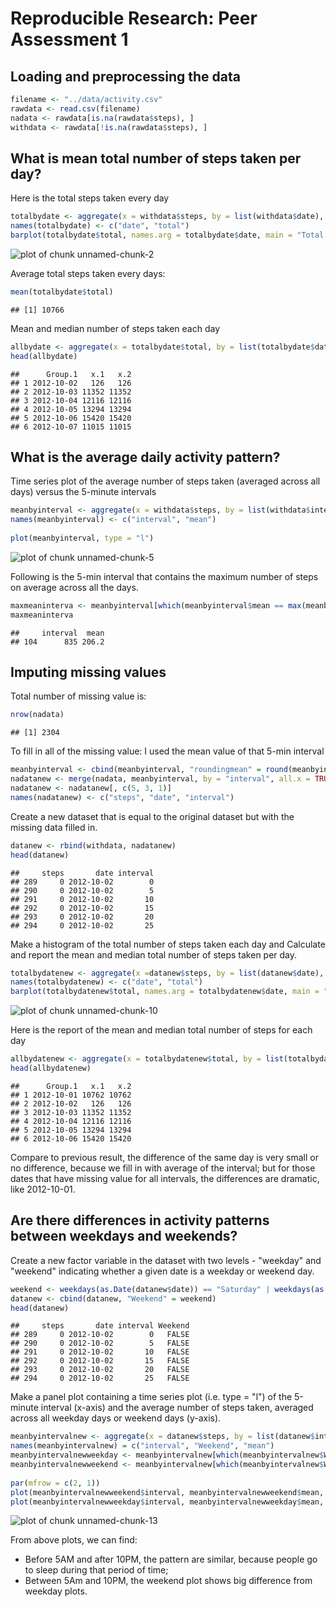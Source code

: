 # Reproducible Research: Peer Assessment 1

## Loading and preprocessing the data

```r
filename <- "../data/activity.csv"
rawdata <- read.csv(filename)
nadata <- rawdata[is.na(rawdata$steps), ]
withdata <- rawdata[!is.na(rawdata$steps), ]
```


## What is mean total number of steps taken per day?
Here is the total steps taken every day

```r
totalbydate <- aggregate(x = withdata$steps, by = list(withdata$date), FUN = "sum")
names(totalbydate) <- c("date", "total")
barplot(totalbydate$total, names.arg = totalbydate$date, main = "Total Steps by Date", xlab = "Date", ylab = "Number of Steps")
```

![plot of chunk unnamed-chunk-2](figure/unnamed-chunk-2.png) 

Average total steps taken every days: 

```r
mean(totalbydate$total)
```

```
## [1] 10766
```

Mean and median number of steps taken each day

```r
allbydate <- aggregate(x = totalbydate$total, by = list(totalbydate$date), function(x) cbind(mean(x), median(x)))
head(allbydate)
```

```
##      Group.1   x.1   x.2
## 1 2012-10-02   126   126
## 2 2012-10-03 11352 11352
## 3 2012-10-04 12116 12116
## 4 2012-10-05 13294 13294
## 5 2012-10-06 15420 15420
## 6 2012-10-07 11015 11015
```

## What is the average daily activity pattern?
Time series plot of the average number of steps taken (averaged across all days) versus the 5-minute intervals

```r
meanbyinterval <- aggregate(x = withdata$steps, by = list(withdata$interval), FUN = "mean")
names(meanbyinterval) <- c("interval", "mean")
    
plot(meanbyinterval, type = "l")
```

![plot of chunk unnamed-chunk-5](figure/unnamed-chunk-5.png) 

Following is the 5-min interval that contains the maximum number of steps on average across all the days. 

```r
maxmeaninterva <- meanbyinterval[which(meanbyinterval$mean == max(meanbyinterval$mean)), ]
maxmeaninterva
```

```
##     interval  mean
## 104      835 206.2
```

## Imputing missing values
Total number of missing value is: 

```r
nrow(nadata)
```

```
## [1] 2304
```

To fill in all of the missing value: I used the mean value of that 5-min interval

```r
meanbyinterval <- cbind(meanbyinterval, "roundingmean" = round(meanbyinterval$mean, digits = 0))
nadatanew <- merge(nadata, meanbyinterval, by = "interval", all.x = TRUE)
nadatanew <- nadatanew[, c(5, 3, 1)]
names(nadatanew) <- c("steps", "date", "interval")
```

Create a new dataset that is equal to the original dataset but with the missing data filled in.

```r
datanew <- rbind(withdata, nadatanew)
head(datanew)
```

```
##     steps       date interval
## 289     0 2012-10-02        0
## 290     0 2012-10-02        5
## 291     0 2012-10-02       10
## 292     0 2012-10-02       15
## 293     0 2012-10-02       20
## 294     0 2012-10-02       25
```

Make a histogram of the total number of steps taken each day and Calculate and report the mean and median total number of steps taken per day.

```r
totalbydatenew <- aggregate(x =datanew$steps, by = list(datanew$date), FUN = "sum")
names(totalbydatenew) <- c("date", "total")
barplot(totalbydatenew$total, names.arg = totalbydatenew$date, main = "Total Steps by Date", xlab = "Date", ylab = "Number of Steps")
```

![plot of chunk unnamed-chunk-10](figure/unnamed-chunk-10.png) 

Here is the report of the mean and median total number of steps for each day

```r
allbydatenew <- aggregate(x = totalbydatenew$total, by = list(totalbydatenew$date), function(x) cbind(mean(x), median(x)))
head(allbydatenew)
```

```
##      Group.1   x.1   x.2
## 1 2012-10-01 10762 10762
## 2 2012-10-02   126   126
## 3 2012-10-03 11352 11352
## 4 2012-10-04 12116 12116
## 5 2012-10-05 13294 13294
## 6 2012-10-06 15420 15420
```

Compare to previous result, the difference of the same day is very small or no difference, because we fill in with average of the interval; but for those dates that have missing value for all intervals, the differences are dramatic, like 2012-10-01. 

## Are there differences in activity patterns between weekdays and weekends?

Create a new factor variable in the dataset with two levels - "weekday" and "weekend" indicating whether a given date is a weekday or weekend day.

```r
weekend <- weekdays(as.Date(datanew$date)) == "Saturday" | weekdays(as.Date(datanew$date)) == "Sunday"
datanew <- cbind(datanew, "Weekend" = weekend)
head(datanew)
```

```
##     steps       date interval Weekend
## 289     0 2012-10-02        0   FALSE
## 290     0 2012-10-02        5   FALSE
## 291     0 2012-10-02       10   FALSE
## 292     0 2012-10-02       15   FALSE
## 293     0 2012-10-02       20   FALSE
## 294     0 2012-10-02       25   FALSE
```

Make a panel plot containing a time series plot (i.e. type = "l") of the 5-minute interval (x-axis) and the average number of steps taken, averaged across all weekday days or weekend days (y-axis). 


```r
meanbyintervalnew <- aggregate(x = datanew$steps, by = list(datanew$interval, datanew$Weekend), FUN = "mean")
names(meanbyintervalnew) = c("interval", "Weekend", "mean")
meanbyintervalnewweekday <- meanbyintervalnew[which(meanbyintervalnew$Weekend == "FALSE"), ]
meanbyintervalnewweekend <- meanbyintervalnew[which(meanbyintervalnew$Weekend == "TRUE"), ]
    
par(mfrow = c(2, 1))
plot(meanbyintervalnewweekend$interval, meanbyintervalnewweekend$mean, type = "l", sub = "Weekend", xlab = "", ylab = "")
plot(meanbyintervalnewweekday$interval, meanbyintervalnewweekday$mean, type = "l", sub = "Weekday", xlab = "", ylab = "")
```

![plot of chunk unnamed-chunk-13](figure/unnamed-chunk-13.png) 

From above plots, we can find: 
- Before 5AM and after 10PM, the pattern are similar, because people go to sleep during that period of time; 
- Between 5Am and 10PM, the weekend plot shows big difference from weekday plots.
